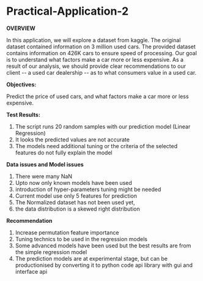 # Practical-Application-2

**OVERVIEW**

In this application, we will explore a dataset from kaggle. The original dataset contained information on 3 million used cars. The provided dataset contains information on 426K cars to ensure speed of processing.  Our goal is to understand what factors make a car more or less expensive.  As a result of our analysis, we should provide clear recommendations to our client -- a used car dealership -- as to what consumers value in a used car.


**Objectives:**

Predict the price of used cars, and what factors make a car more or less expensive.

**Test Results:**
1. The script runs 20 random samples with our prediction model (Linear Regression)
2. It looks the predicted values are not accurate
3. The models need additional tuning or the criteria of the selected features do not fully explain the model

**Data issues and Model issues**
1. There were many NaN
2. Upto now only known models have been used
3. introduction of hyper-parameters tuning might be needed
4. Current model use only 5 features for prediction
5. The Normalized dataset has not been used yet, 
 6. the data distribution is a skewed right distribution  

**Recommendation**
1. Increase permutation feature importance
2. Tuning technics to be used in the regression models
3. Some advanced models have been used but the best results are from the simple regression model
4. The prediction models are  at experimental stage, but can be productionised by converting it to python code api library with gui and interface api